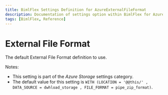 ```yaml
---
title: BimlFlex Settings Definition for AzureExternalFileFormat
description: Documentation of settings option within BimlFlex for AzureExternalFileFormat
tags: [BimlFlex, Reference]
---
```


# External File Format

The default External File Format definition to use.

Notes:

* This setting is part of the *Azure Storage* settings category.
* The default value for this setting is `WITH (LOCATION = '@@this/' , DATA_SOURCE = dwhload_storage , FILE_FORMAT = pipe_zip_format)`.
